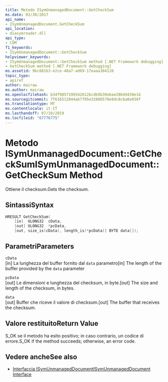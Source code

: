 ```yaml
---
title: Metodo ISymUnmanagedDocument::GetCheckSum
ms.date: 03/30/2017
api_name:
- ISymUnmanagedDocument.GetCheckSum
api_location:
- diasymreader.dll
api_type:
- COM
f1_keywords:
- ISymUnmanagedDocument::GetCheckSum
helpviewer_keywords:
- ISymUnmanagedDocument::GetCheckSum method [.NET Framework debugging]
- GetCheckSum method [.NET Framework debugging]
ms.assetid: 9bc881b3-e2ce-48a7-ad69-17eaaa304120
topic_type:
- apiref
author: mairaw
ms.author: mairaw
ms.openlocfilehash: b34f985f199542612bcdb9b30ebae28649438e1b
ms.sourcegitcommit: 7f616512044ab7795e32806578e8dc0c6a0e038f
ms.translationtype: MT
ms.contentlocale: it-IT
ms.lasthandoff: 07/10/2019
ms.locfileid: "67776775"
---
```

# <a name="isymunmanageddocumentgetchecksum-method"></a><span data-ttu-id="d8c85-102">Metodo ISymUnmanagedDocument::GetCheckSum</span><span class="sxs-lookup"><span data-stu-id="d8c85-102">ISymUnmanagedDocument::GetCheckSum Method</span></span>
<span data-ttu-id="d8c85-103">Ottiene il checksum.</span><span class="sxs-lookup"><span data-stu-id="d8c85-103">Gets the checksum.</span></span>  
  
## <a name="syntax"></a><span data-ttu-id="d8c85-104">Sintassi</span><span class="sxs-lookup"><span data-stu-id="d8c85-104">Syntax</span></span>  
  
```cpp  
HRESULT GetCheckSum(  
    [in]  ULONG32  cData,  
    [out] ULONG32  *pcData,  
    [out, size_is(cData), length_is(*pcData)] BYTE data[]);  
```  
  
## <a name="parameters"></a><span data-ttu-id="d8c85-105">Parametri</span><span class="sxs-lookup"><span data-stu-id="d8c85-105">Parameters</span></span>  
 `cData`  
 <span data-ttu-id="d8c85-106">[in] La lunghezza del buffer fornito dal `data` parametro</span><span class="sxs-lookup"><span data-stu-id="d8c85-106">[in] The length of the buffer provided by the `data` parameter</span></span>  
  
 `pcData`  
 <span data-ttu-id="d8c85-107">[out] Le dimensioni e lunghezza del checksum, in byte.</span><span class="sxs-lookup"><span data-stu-id="d8c85-107">[out] The size and length of the checksum, in bytes.</span></span>  
  
 `data`  
 <span data-ttu-id="d8c85-108">[out] Buffer che riceve il valore di checksum.</span><span class="sxs-lookup"><span data-stu-id="d8c85-108">[out] The buffer that receives the checksum.</span></span>  
  
## <a name="return-value"></a><span data-ttu-id="d8c85-109">Valore restituito</span><span class="sxs-lookup"><span data-stu-id="d8c85-109">Return Value</span></span>  
 <span data-ttu-id="d8c85-110">S_OK se il metodo ha esito positivo; in caso contrario, un codice di errore.</span><span class="sxs-lookup"><span data-stu-id="d8c85-110">S_OK if the method succeeds; otherwise, an error code.</span></span>  
  
## <a name="see-also"></a><span data-ttu-id="d8c85-111">Vedere anche</span><span class="sxs-lookup"><span data-stu-id="d8c85-111">See also</span></span>

- [<span data-ttu-id="d8c85-112">Interfaccia ISymUnmanagedDocument</span><span class="sxs-lookup"><span data-stu-id="d8c85-112">ISymUnmanagedDocument Interface</span></span>](../../../../docs/framework/unmanaged-api/diagnostics/isymunmanageddocument-interface.md)
